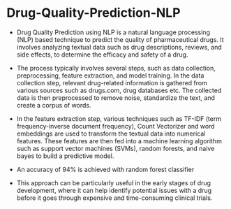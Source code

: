 # Drug-Quality-Prediction-NLP
- Drug Quality Prediction using NLP is a natural language processing (NLP) based technique to predict the quality of pharmaceutical drugs. It involves analyzing textual data such as drug descriptions, reviews, and side effects, to determine the efficacy and safety of a drug.

- The process typically involves several steps, such as data collection, preprocessing, feature extraction, and model training. In the data collection step, relevant drug-related information is gathered from various sources such as drugs.com, drug databases etc. The collected data is then preprocessed to remove noise, standardize the text, and create a corpus of words.

- In the feature extraction step, various techniques such as TF-IDF (term frequency-inverse document frequency), Count Vectorizer and word embeddings are used to transform the textual data into numerical features. These features are then fed into a machine learning algorithm such as support vector machines (SVMs), random forests, and naive bayes to build a predictive model.

- An accuracy of 94% is achieved with random forest classifier

- This approach can be particularly useful in the early stages of drug development, where it can help identify potential issues with a drug before it goes through expensive and time-consuming clinical trials.
